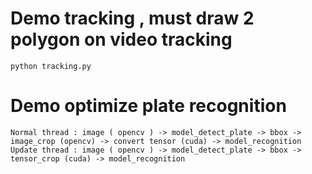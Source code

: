 # Demo tracking , must draw 2 polygon on video tracking
```
python tracking.py
```
# Demo optimize plate recognition 
```
Normal thread : image ( opencv ) -> model_detect_plate -> bbox -> image_crop (opencv) -> convert tensor (cuda) -> model_recognition
Update thread : image ( opencv ) -> model_detect_plate -> bbox -> tensor_crop (cuda) -> model_recognition
```
